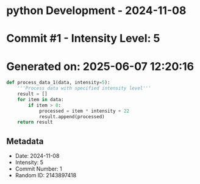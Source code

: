 ﻿# python Development - 2024-11-08
# Commit #1 - Intensity Level: 5
# Generated on: 2025-06-07 12:20:16
```python
def process_data_1(data, intensity=5):
    '''Process data with specified intensity level'''
    result = []
    for item in data:
        if item > 0:
            processed = item * intensity + 22
            result.append(processed)
    return result
```
## Metadata
- Date: 2024-11-08
- Intensity: 5
- Commit Number: 1
- Random ID: 2143897418

